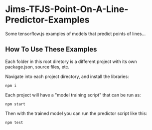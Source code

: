 # Jims-TFJS-Point-On-A-Line-Predictor-Examples
Some tensorflow.js examples of models that predict points of lines...
 
## How To Use These Examples
Each folder in this root diretory is a different project with its own package.json, source files, etc.

Navigate into each project directory, and install the libraries: 

```
npm i
```

Each project will have a "model training script" that can be run as:
```
npm start
```

Then with the trained model you can run the predictor script like this:
```
npm test
```
